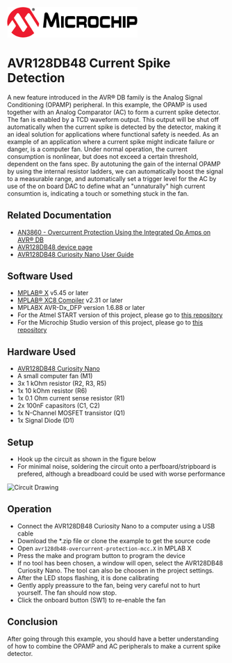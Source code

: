 <!-- Please do not change this html logo with link -->
<a href="https://www.microchip.com" rel="nofollow"><img src="images/microchip.png" alt="MCHP" width="300"/></a>

# AVR128DB48 Current Spike Detection
A new feature introduced in the AVR® DB family is the Analog Signal Conditioning (OPAMP) peripheral. In this example, the OPAMP is used together with an Analog Comparator (AC) to form a current spike detector. The fan is enabled by a TCD waveform output. This output will be shut off automatically when the current spike is detected by the detector, making it an ideal solution for applications where functional safety is needed. As an example of an application where a current spike might indicate failure or danger, is a computer fan. Under normal operation, the current consumption is nonlinear, but does not exceed a certain threshold, dependent on the fans spec. By autotuning the gain of the internal OPAMP by using the internal resistor ladders, we can automatically boost the signal to a measurable range, and automatically set a trigger level for the AC by use of the on board DAC to define what an "unnaturally" high current consumtion is, indicating a touch or something stuck in the fan.

## Related Documentation

* [AN3860 - Overcurrent Protection Using the Integrated Op Amps on AVR® DB](https://microchip.com/DS00003860)
* [AVR128DB48 device page](https://www.microchip.com/wwwproducts/en/AVR128DB48)
* [AVR128DB48 Curiosity Nano User Guide](https://www.microchip.com/DS50003037)

## Software Used

* [MPLAB® X](https://www.microchip.com/mplab/mplab-x-ide) v5.45 or later
* [MPLAB® XC8 Compiler](https://www.microchip.com/mplab/compilers) v2.31 or later
* MPLABX AVR-Dx_DFP version 1.6.88 or later
* For the Atmel START version of this project, please go to [this repository](https://github.com/microchip-pic-avr-examples/avr128db48-overcurrent-protection-studio-start.git)
* For the Microchip Studio version of this project, please go to [this repository](https://github.com/microchip-pic-avr-examples/avr128db48-overcurrent-protection-studio.git)

## Hardware Used

* [AVR128DB48 Curiosity Nano](https://www.microchip.com/DevelopmentTools/ProductDetails/PartNO/EV35L43A)
* A small computer fan (M1)
* 3x 1 kOhm resistor (R2, R3, R5)
* 1x 10 kOhm resistor (R6)
* 1x 0.1 Ohm current sense resistor (R1)
* 2x 100nF capasitors (C1, C2)
* 1x N-Channel MOSFET transistor (Q1)
* 1x Signal Diode (D1)

## Setup

* Hook up the circuit as shown in the figure below
* For minimal noise, soldering the circuit onto a perfboard/stripboard is prefered, although a breadboard could be used with worse performance
<p><img src="images/circuit_drawing.png" alt="Circuit Drawing" width="400"/></p>

## Operation

* Connect the AVR128DB48 Curiosity Nano to a computer using a USB cable
* Download the *.zip file or clone the example to get the source code
* Open `avr128db48-overcurrent-protection-mcc.X` in MPLAB X
* Press the make and program button to program the device
* If no tool has been chosen, a window will open, select the AVR128DB48 Curiosity Nano. The tool can also be choosen in the project settings.
* After the LED stops flashing, it is done calibrating
* Gently apply preassure to the fan, being very careful not to hurt yourself. The fan should now stop.
* Click the onboard button (SW1) to re-enable the fan


## Conclusion

After going through this example, you should have a better understanding of how to combine the OPAMP and AC peripherals to make a current spike detector.

